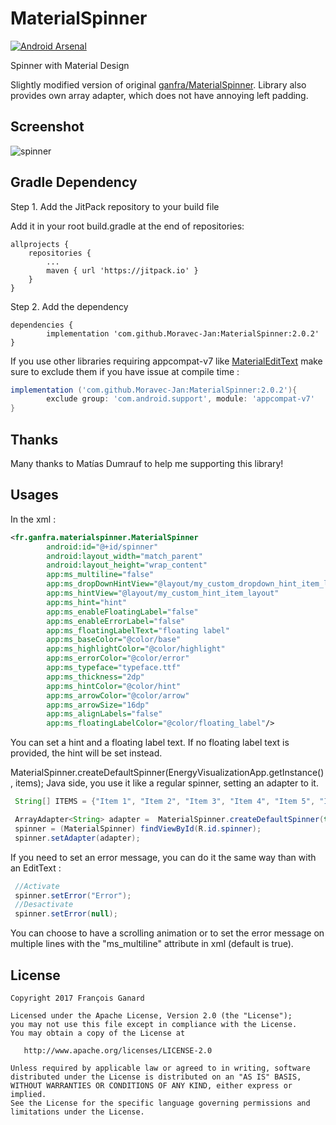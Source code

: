 ﻿# MaterialSpinner
[![Android Arsenal](https://img.shields.io/badge/Android%20Arsenal-MaterialSpinner-brightgreen.svg?style=flat)](http://android-arsenal.com/details/1/1720)

Spinner with Material Design

Slightly modified version of original [ganfra/MaterialSpinner](https://github.com/ganfra/MaterialSpinner). Library also provides own array adapter, which does not have annoying left padding. 


## Screenshot
![spinner](https://user-images.githubusercontent.com/36644697/48788083-5d806c80-ecea-11e8-96a0-f84be9ff14a3.PNG)

## Gradle Dependency
Step 1. Add the JitPack repository to your build file

Add it in your root build.gradle at the end of repositories:

	allprojects {
		repositories {
			...
			maven { url 'https://jitpack.io' }
		}
	}
Step 2. Add the dependency

	dependencies {
	        implementation 'com.github.Moravec-Jan:MaterialSpinner:2.0.2'
	}

If you use other libraries requiring appcompat-v7 like [MaterialEditText](https://github.com/rengwuxian/MaterialEditText/) make sure to exclude them if you have issue at compile time :
```groovy
implementation ('com.github.Moravec-Jan:MaterialSpinner:2.0.2'){
        exclude group: 'com.android.support', module: 'appcompat-v7'
}
```

## Thanks

Many thanks to Matías Dumrauf to help me supporting this library!


## Usages

In the xml : 

```xml
<fr.ganfra.materialspinner.MaterialSpinner
        android:id="@+id/spinner"
        android:layout_width="match_parent"
        android:layout_height="wrap_content" 
        app:ms_multiline="false"
        app:ms_dropDownHintView="@layout/my_custom_dropdown_hint_item_layout"
        app:ms_hintView="@layout/my_custom_hint_item_layout"
        app:ms_hint="hint"
        app:ms_enableFloatingLabel="false"
        app:ms_enableErrorLabel="false"
        app:ms_floatingLabelText="floating label"
        app:ms_baseColor="@color/base"
        app:ms_highlightColor="@color/highlight"
        app:ms_errorColor="@color/error"
        app:ms_typeface="typeface.ttf"
        app:ms_thickness="2dp"
        app:ms_hintColor="@color/hint"
        app:ms_arrowColor="@color/arrow"
        app:ms_arrowSize="16dp"
        app:ms_alignLabels="false"
        app:ms_floatingLabelColor="@color/floating_label"/>
```
You can set a hint and a floating label text. If no floating label text is provided, the hint will be set instead.

  MaterialSpinner.createDefaultSpinner(EnergyVisualizationApp.getInstance(), items);
Java side, you use it like a regular spinner, setting an adapter to it.
```java
 String[] ITEMS = {"Item 1", "Item 2", "Item 3", "Item 4", "Item 5", "Item 6"};

 ArrayAdapter<String> adapter =  MaterialSpinner.createDefaultSpinner(this, ITEMS);
 spinner = (MaterialSpinner) findViewById(R.id.spinner);
 spinner.setAdapter(adapter);
```

If you need to set an error message, you can do it the same way than with an EditText :
```java
 //Activate
 spinner.setError("Error");
 //Desactivate
 spinner.setError(null);
```
You can choose to have a scrolling animation or to set the error message on multiple lines with the "ms_multiline" attribute in xml (default is true).


## License

    Copyright 2017 François Ganard

    Licensed under the Apache License, Version 2.0 (the "License");
    you may not use this file except in compliance with the License.
    You may obtain a copy of the License at

       http://www.apache.org/licenses/LICENSE-2.0

    Unless required by applicable law or agreed to in writing, software
    distributed under the License is distributed on an "AS IS" BASIS,
    WITHOUT WARRANTIES OR CONDITIONS OF ANY KIND, either express or implied.
    See the License for the specific language governing permissions and
    limitations under the License.



